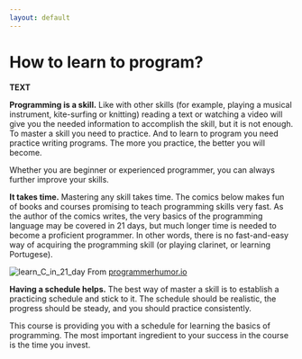 ```yaml
---
layout: default
---
```


# How to learn to program?
**TEXT**

**Programming is a skill.** Like with other skills (for example, playing a musical instrument, kite-surfing or knitting) reading a text or watching a video will give you the needed information to accomplish the skill, but it is not enough. To master a skill you need to practice. And to learn to program you need practice writing programs. The more you practice, the better you will become.

Whether you are beginner or experienced programmer, you can always further improve your skills. 

**It takes time.** Mastering any skill takes time. The comics below makes fun of books and courses promising to teach programming skills very fast. As the author of the comics writes, the very basics of the programming language may be covered in 21 days, but much longer time is needed to become a proficient programmer. In other words, there is no fast-and-easy way of acquiring the programming skill (or playing clarinet, or learning Portugese).

![learn_C_in_21_day](https://programmerhumor.io/wp-content/uploads/2022/01/programmerhumor-io-backend-memes-frontend-memes-e31064e37da77a1.png)
From [programmerhumor.io](https://programmerhumor.io/)

**Having a schedule helps.** The best way of master a skill is to establish a practicing schedule and stick to it. The schedule should be realistic, the progress should be steady, and you should practice consistently. 

This course is providing you with a schedule for learning the basics of programming. The most important ingredient to your success in the course is the time you invest.